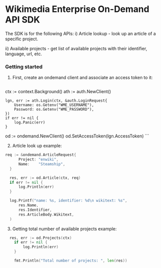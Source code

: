 # Wikimedia Enterprise On-Demand API SDK

The SDK is for the following APIs:
i) Article lookup - look up an article of a specific project.

ii) Available projects - get list of available projects with their identifier, language, url, etc.


### Getting started

1. First, create an ondemand client and associate an access token to it:

    ```go
  ctx := context.Background()
	ath := auth.NewClient()

	lgn, err := ath.Login(ctx, &auth.LoginRequest{
		Username: os.Getenv("WME_USERNAME"),
		Password: os.Getenv("WME_PASSWORD"),
	})
	if err != nil {
		log.Panic(err)
	}
	
  od := ondemand.NewClient()
	od.SetAccessToken(lgn.AccessToken)
    ```

2. Article look up example:

  ```go
  req := &ondemand.ArticleRequest{
		Project: "enwiki",
		Name:    "Steamship",
	}

	res, err := od.Article(ctx, req)
	if err != nil {
		log.Println(err)
	}

	log.Printf("name: %s, identifier: %d\n wikitext: %s",
		res.Name,
		res.Identifier,
		res.ArticleBody.Wikitext,
	)
  ```

3. Getting total number of available projects example:

```go
  res, err := od.Projects(ctx)
	if err != nil {
		log.Println(err)
	}

	fmt.Println("Total number of projects: ", len(res))
```